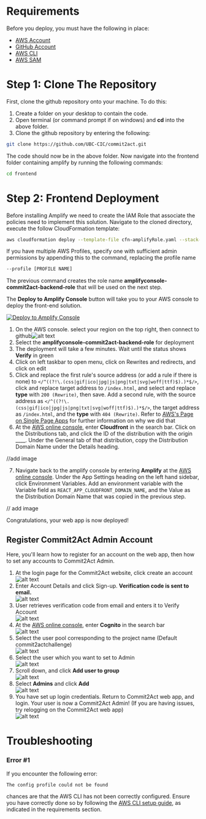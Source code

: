 # Requirements

Before you deploy, you must have the following in place:

- [AWS Account](https://aws.amazon.com/account/)
- [GitHub Account](https://github.com/)
- [AWS CLI](https://aws.amazon.com/cli/)
- [AWS SAM](https://docs.aws.amazon.com/serverless-application-model/latest/developerguide/serverless-sam-cli-install.html)

# Step 1: Clone The Repository

First, clone the github repository onto your machine. To do this:

1. Create a folder on your desktop to contain the code.
2. Open terminal (or command prompt if on windows) and **cd** into the above folder.
3. Clone the github repository by entering the following:

```bash
git clone https://github.com/UBC-CIC/commit2act.git
```

The code should now be in the above folder. Now navigate into the frontend folder containing amplify by running the following commands:

```bash
cd frontend
```

# Step 2: Frontend Deployment

Before installing Amplify we need to create the IAM Role that associate the policies need to implement this solution.
Navigate to the cloned directory, execute the follow CloudFormation template:

```bash
aws cloudformation deploy --template-file cfn-amplifyRole.yaml --stack-name amplifyconsole-commit2act-backend-role --capabilities CAPABILITY_NAMED_IAM
```

If you have multiple AWS Profiles, specify one with sufficient admin permissions by appending this to the command, replacing the profile name

```bash
--profile [PROFILE NAME]
```

The previous command creates the role name **amplifyconsole-commit2act-backend-role** that will be used on the next step.

The **Deploy to Amplify Console** button will take you to your AWS console to deploy the front-end solution.

<a href="https://console.aws.amazon.com/amplify/home#/deploy?repo=https://github.com/UBC-CIC/commit2act/tree/main/frontend">
    <img src="https://oneclick.amplifyapp.com/button.svg" alt="Deploy to Amplify Console">
</a>

1. On the AWS console. select your region on the top right, then connect to github![alt text](images/amplify-console-01.PNG)
2. Select the **amplifyconsole-commit2act-backend-role** for deployment
3. The deployment will take a few minutes. Wait until the status shows **Verify** in green
4. Click on left taskbar to open menu, click on Rewrites and redirects, and click on edit
5. Click and replace the first rule's source address (or add a rule if there is none) to `</^((?!\.(css|gif|ico|jpg|js|png|txt|svg|woff|ttf)$).)*$/>`, click and replace target address to `/index.html`, and select and replace **type** with `200 (Rewrite)`, then save. Add a second rule, with the source address as `</^((?!\.(css|gif|ico|jpg|js|png|txt|svg|woff|ttf)$).)*$/>`, the target address as `/index.html`, and the **type** with `404 (Rewrite)`.
   Refer to [AWS's Page on Single Page Apps](https://docs.aws.amazon.com/amplify/latest/userguide/redirects.html#redirects-for-single-page-web-apps-spa) for further information on why we did that
6. At the [AWS online console](https://console.aws.amazon.com/console/home), enter **Cloudfront** in the search bar. Click on the Distributions tab, and click the ID of the distribution with the origin \_\_\_\_. Under the General tab of that distribution, copy the Distribution Domain Name under the Details heading.

//add image

7. Navigate back to the amplify console by entering **Amplify** at the [AWS online console](https://console.aws.amazon.com/console/home). Under the App Settings heading on the left hand sidebar, click Environment Variables. Add an environment variable with the Variable field as `REACT_APP_CLOUDFRONT_DOMAIN_NAME`, and the Value as the Distribution Domain Name that was copied in the previous step.

// add image

Congratulations, your web app is now deployed!

## Register Commit2Act Admin Account

Here, you'll learn how to register for an account on the web app, then how to set any accounts to Commit2Act Admin.

1. At the login page for the Commit2Act website, click create an account \
   ![alt text](images/webapp0.png)
2. Enter Account Details and click Sign-up. **Verification code is sent to email.** \
   ![alt text](images/webapp1.png)
3. User retrieves verification code from email and enters it to Verify Account\
   ![alt text](images/webapp2.png)
4. At the [AWS online console](https://console.aws.amazon.com/console/home), enter **Cognito** in the search bar \
   ![alt text](images/webapp3.png)
5. Select the user pool corresponding to the project name (Default commit2actchallenge) \
   ![alt text](images/webapp4.png)
6. Select the user which you want to set to Admin \
   ![alt text](images/webapp5.png)
7. Scroll down, and click **Add user to group** \
   ![alt text](images/webapp6.png)
8. Select **Admins** and click **Add** \
   ![alt text](images/webapp7.png)
9. You have set up login credentials. Return to Commit2Act web app, and login. Your user is now a Commit2Act Admin! (If you are having issues, try relogging on the Commit2Act web app)\
   ![alt text](images/webapp8.png)

# Troubleshooting

### Error #1

If you encounter the following error:

```bash
The config profile could not be found
```

chances are that the AWS CLI has not been correctly configured. Ensure you have correctly done so by following the [AWS CLI setup guide](https://aws.amazon.com/cli/), as indicated in the requirements section.
